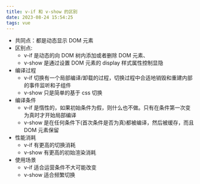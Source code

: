 ```yaml
---
title: v-if 和 v-show 的区别
date: 2023-08-24 15:54:25
tags: vue
---
```


- 共同点：都是动态显示 DOM 元素
- 区别点:
    - v-if 是动态的向 DOM 树内添加或者删除 DOM 元素、
    - v-show 是通过设置 DOM 元素的 display 样式属性控制显隐
- 编译过程
    - v-if 切换有一个局部编译/卸载的过程，切换过程中合适地销毁和重建内部的事件监听和子组件
    - v-show 只是简单的基于 css 切换
- 编译条件
    - v-if 是惰性的，如果初始条件为假，则什么也不做。只有在条件第一次变为真时才开始局部编译
    - v-show 是在任何条件下(首次条件是否为真)都被编译，然后被缓存，而且 DOM 元素保留
- 性能消耗
    - v-if 有更高的切换消耗
    - v-show 有更高的初始渲染消耗
- 使用场景
    - v-if 适合运营条件不大可能改变
    - v-show 适合频繁切换